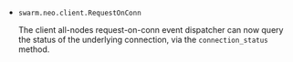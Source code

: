 * `swarm.neo.client.RequestOnConn`

  The client all-nodes request-on-conn event dispatcher can now query the status
  of the underlying connection, via the `connection_status` method.

